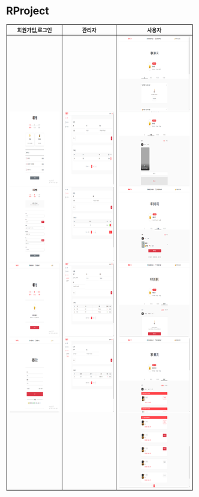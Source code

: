 # RProject
<div>
    <table border="1" align="center">
        <thead>
            <tr>
                <th align="center">회원가입,로그인</th>
                <th align="center">관리자</th>
                <th align="center">사용자</th>
            </tr>
        </thead>
        <tbody>
            <tr>
                <td align="center">
                    <img src="https://github.com/parkhongjoon/RProject/blob/main/img/회원가입1.png" width="700" height="200" alt="회원가입1">
                    <img src="https://github.com/parkhongjoon/RProject/blob/main/img/회원가입2.png" width="700" height="200" alt="회원가입2">
                    <img src="https://github.com/parkhongjoon/RProject/blob/main/img/회원가입3.png" width="700" height="200" alt="회원가입3">
                    <img src="https://github.com/parkhongjoon/RProject/blob/main/img/로그인1.png" width="700" height="200" alt="로그인1">
                </td>
                <td align="center">
                    <img src="https://github.com/parkhongjoon/RProject/blob/main/img/관리자1.png" width="700" height="200" alt="관리자1">
                    <img src="https://github.com/parkhongjoon/RProject/blob/main/img/관리자2.png" width="700" height="200" alt="관리자2">
                    <img src="https://github.com/parkhongjoon/RProject/blob/main/img/관리자3.png" width="700" height="200" alt="관리자3">
                    <img src="https://github.com/parkhongjoon/RProject/blob/main/img/관리자4.png" width="700" height="200" alt="관리자4">
                </td>
                <td align="center">
                    <img src="https://github.com/parkhongjoon/RProject/blob/main/img/사용자1.png" width="700" height="200" alt="사용자1">
                    <img src="https://github.com/parkhongjoon/RProject/blob/main/img/사용자2.png" width="700" height="200" alt="사용자2">
                    <img src="https://github.com/parkhongjoon/RProject/blob/main/img/사용자3.png" width="700" height="200" alt="사용자3">
                    <img src="https://github.com/parkhongjoon/RProject/blob/main/img/사용자4 예약없음.png" width="700" height="200" alt="사용자4 예약없음">
                    <img src="https://github.com/parkhongjoon/RProject/blob/main/img/사용자4 예약 유.png" width="700" height="200" alt="사용자4 예약 유">
                    <img src="https://github.com/parkhongjoon/RProject/blob/main/img/사용자4 예약 유 2.png" width="700" height="200" alt="사용자4 예약 유 2">
                </td>
            </tr>
        </tbody>
    </table>
</div>


